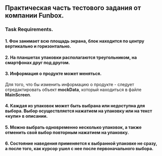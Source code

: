 ## Практическая часть тестового задания от компании Funbox.

### Task Requirements.

#### 1. Фон занимает всю площадь экрана, блок находится по центру вертикально и горизонтально.

#### 2. На планшетах упаковки располагаются треугольником, на смартфонах друг под другом.

#### 3. Информация о продукте может меняться.
Для того, что бы изменить информацию о продукте - следует отредактировать объект **mockData**, который находиться в файле **MainScreen**.

#### 4. Каждая из упаковок может быть выбрана или недоступна для выбора. Выбор осуществляется нажатием на упаковку или на текст «купи» в описании.

#### 5. Можно выбрать одновременно несколько упаковок, а также отменить свой выбор повторным нажатием на упаковку.

#### 6. Состояние наведения применяется к выбранной упаковке не сразу, а после того, как курсор ушел с нее после первоначального выбора. 
